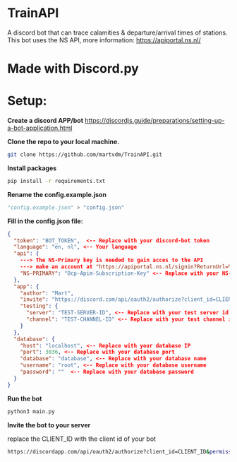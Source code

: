 # TrainAPI
A discord bot that can trace calamities &amp; departure/arrival times of stations. This bot uses the NS API, more information: https://apiportal.ns.nl/

# Made with Discord.py

# Setup:
**Create a discord APP/bot**
https://discordjs.guide/preparations/setting-up-a-bot-application.html

**Clone the repo to your local machine.**
```bash
git clone https://github.com/martvdm/TrainAPI.git
```

**Install packages**
```bash
pip install -r requirements.txt
```

**Rename the config.example.json**
```python
"config.example.json" > "config.json"
```

**Fill in the config.json file:**

```json
{
  "token": "BOT_TOKEN",  <-- Replace with your discord-bot token
  "language": "en, nl", <-- Your language
  "api": {
    ---> The NS-Primary key is needed to gain acces to the API
    ---> make an account at "https://apiportal.ns.nl/signin?ReturnUrl=%2F"
    "NS-PRIMARY": "Ocp-Apim-Subscription-Key" <-- Replace with your NS-Primary key
  },
  "app": {
    "author": "Mart",
    "invite": "https://discord.com/api/oauth2/authorize?client_id=CLIENT_ID&permissions=8&scope=bot%20applications.commands", <-- Modify the url with your client id
    "testing": {
      "server": "TEST-SERVER-ID", <-- Replace with your test server id (optional)
      "channel": "TEST-CHANNEL-ID" <-- Replace with your test channel id (optional)
    }
  },
  "database": { 
    "host": "localhost", <-- Replace with your database IP
    "port": 3036, <-- Replace with your database port
    "database": "database", <-- Replace with your database name
    "username": "root", <-- Replace with your database username
    "password": ""  <-- Replace with your database password
  }
}
```

**Run the bot**
```bash
python3 main.py
```

**Invite the bot to your server**

replace the CLIENT_ID with the client id of your bot

```bash
https://discordapp.com/api/oauth2/authorize?client_id=CLIENT_ID&permissions=8&scope=bot%20applications.commands
```

